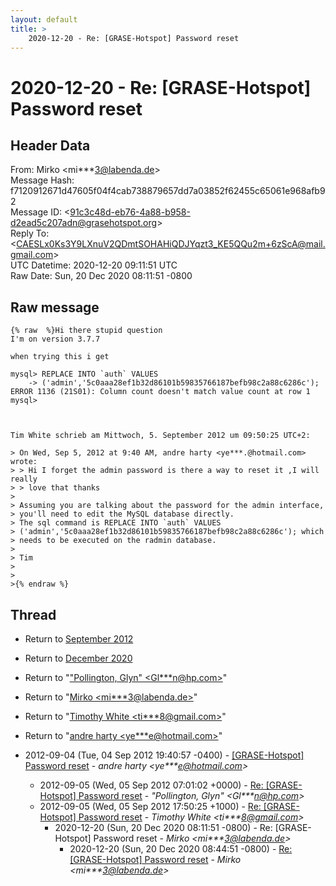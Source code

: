 ```yaml
---
layout: default
title: >
    2020-12-20 - Re: [GRASE-Hotspot] Password reset
---
```


# 2020-12-20 - Re: [GRASE-Hotspot] Password reset

## Header Data

From: Mirko \<mi***3@labenda.de\><br>
Message Hash: f7120912671d47605f04f4cab738879657dd7a03852f62455c65061e968afb92<br>
Message ID: \<91c3c48d-eb76-4a88-b958-d2ead5c207adn@grasehotspot.org\><br>
Reply To: \<CAESLx0Ks3Y9LXnuV2QDmtSOHAHiQDJYqzt3_KE5QQu2m+6zScA@mail.gmail.com\><br>
UTC Datetime: 2020-12-20 09:11:51 UTC<br>
Raw Date: Sun, 20 Dec 2020 08:11:51 -0800<br>

## Raw message

```
{% raw  %}Hi there stupid question 
I'm on version 3.7.7 

when trying this i get 

mysql> REPLACE INTO `auth` VALUES
    -> ('admin','5c0aaa28ef1b32d86101b59835766187befb98c2a88c6286c');
ERROR 1136 (21S01): Column count doesn't match value count at row 1
mysql>



Tim White schrieb am Mittwoch, 5. September 2012 um 09:50:25 UTC+2:

> On Wed, Sep 5, 2012 at 9:40 AM, andre harty <ye***.@hotmail.com> wrote:
> > Hi I forget the admin password is there a way to reset it ,I will really
> > love that thanks
>
> Assuming you are talking about the password for the admin interface,
> you'll need to edit the MySQL database directly.
> The sql command is REPLACE INTO `auth` VALUES
> ('admin','5c0aaa28ef1b32d86101b59835766187befb98c2a88c6286c'); which
> needs to be executed on the radmin database.
>
> Tim
>
>
>{% endraw %}
```

## Thread

+ Return to [September 2012](/archive/2012/09)
+ Return to [December 2020](/archive/2020/12)

+ Return to "["Pollington, Glyn" <Gl***n<span>@</span>hp.com>](/authors/gl___n_at_hp_com)"
+ Return to "[Mirko <mi***3<span>@</span>labenda.de>](/authors/mi___3_at_labenda_de)"
+ Return to "[Timothy White <ti***8<span>@</span>gmail.com>](/authors/ti___8_at_gmail_com)"
+ Return to "[andre harty <ye***e<span>@</span>hotmail.com>](/authors/ye___e_at_hotmail_com)"

+ 2012-09-04 (Tue, 04 Sep 2012 19:40:57 -0400) - [[GRASE-Hotspot] Password reset](/archive/2012/09/1f9d755aa5de1b6600de48915710e6bdf789f058674bdaf5dbfd5464b3a738c9) - _andre harty \<ye***e@hotmail.com\>_
  + 2012-09-05 (Wed, 05 Sep 2012 07:01:02 +0000) - [Re: [GRASE-Hotspot] Password reset](/archive/2012/09/df8dfd0dbfe7ed3dd3cfab931f94c462fefe65c98852f5767256a1f18451140c) - _"Pollington, Glyn" \<Gl***n@hp.com\>_
  + 2012-09-05 (Wed, 05 Sep 2012 17:50:25 +1000) - [Re: [GRASE-Hotspot] Password reset](/archive/2012/09/ecdfb35517e6b48d7c322667c194385453a798743f66f180656d7e059e723eca) - _Timothy White \<ti***8@gmail.com\>_
    + 2020-12-20 (Sun, 20 Dec 2020 08:11:51 -0800) - Re: [GRASE-Hotspot] Password reset - _Mirko \<mi***3@labenda.de\>_
      + 2020-12-20 (Sun, 20 Dec 2020 08:44:51 -0800) - [Re: [GRASE-Hotspot] Password reset](/archive/2020/12/baccf3a9e520ca2e6e921acef30bfdf259b2ca2fdc4949efba0f83af7df2bf10) - _Mirko \<mi***3@labenda.de\>_

